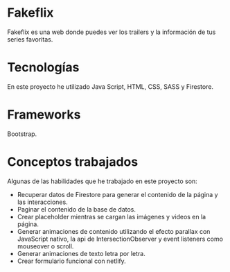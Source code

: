 # Fakeflix
Fakeflix es una web donde puedes ver los trailers y la información de tus series favoritas.

# Tecnologías
En este proyecto he utilizado Java Script, HTML, CSS, SASS y Firestore.

# Frameworks
Bootstrap.

# Conceptos trabajados
Algunas de las habilidades que he trabajado en este proyecto son:
- Recuperar datos de Firestore para generar el contenido de la página y las interacciones.
- Paginar el contenido de la base de datos.
- Crear placeholder mientras se cargan las imágenes y videos en la página.
- Generar animaciones de contenido utilizando el efecto parallax con JavaScript nativo, la api de IntersectionObserver y event listeners como mouseover o scroll.
- Generar animaciones de texto letra por letra.
- Crear formulario funcional con netlify.